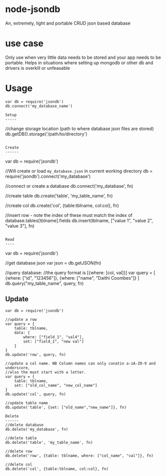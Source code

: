 node-jsondb
===========

An, extremely, light and portable CRUD json based database

use case
========

Only use when very little data needs to be stored and your app needs to be
portable. Helps in situations where setting up mongodb or other db and drivers
is overkill or unfeasable

Usage
=====
```
var db = require('jsondb')
db.connect('my_database_name')

Setup
-----
```
//change storage location (path to where database json files are stored)
db.getDB().storage('/path/to/directory')
```

Create
------
```
var db = require('jsondb')

//Will create or load `my_database.json` in current working directory
db = require('jsondb').connect('my_database')

//connect or create a database
db.connect('my_database', fn)

//create table
db.create('table', 'my_table_name', fn)

//create col
db.create('col', {table:tblname, col:col}, fn)

//insert row - note the index of these must match the index of database.tables[tblname].fields
db.insert(tblname, ["value 1", "value 2", "value 3"], fn)
```

Read
----
```
var db = require('jsondb')

//get database json
var json = db.getJSON(fn)

//query database:
//the query format is [{where: [col, val]}]
var query = [
	{where: ["id", "123456"]},
	{where: ["name", "Daithi Coombes"]}
]
db.query("my_table_name", query, fn)

Update
------
```
var db = require('jsondb')

//update a row
var query = {
	table: tblname,
	data: {
		where: ["field_1", "val4"],
		set: ["field_1", "new val"]
	}
}
db.update('row', query, fn)

//update a col name. NB Column names can only conatin a-zA-Z0-9 and underscore,
//also the must start with a letter.
var query = {
	table: tblname,
	set: ["old_col_name", "new_col_name"]
}
db.update('col', query, fn)

//update table name
db.update('table', {set: ["old_name","new_name"]}, fn)

Delete
------
//delete database
db.delete('my_database', fn)

//delete table
db.delete('table', 'my_table_name', fn)

//delete row
db.delete('row', {table: tblname, where: ["col_name", "val"]}, fn)

//delete col
db.delete('col', {table:tblname, col:col}, fn)
```
